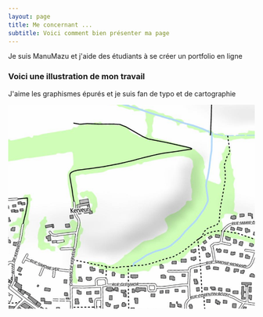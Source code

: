 ```yaml
---
layout: page
title: Me concernant ...
subtitle: Voici comment bien présenter ma page
---
```


Je suis ManuMazu et j'aide des étudiants à se créer un portfolio en ligne

### Voici une illustration de mon travail 

J'aime les graphismes épurés et je suis fan de typo et de cartographie 

![carte kerveur](/assets/img/carte_kerveur.png)

